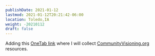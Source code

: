 ```yaml
---
publishDate: 2021-01-12
lastmod: 2021-01-12T20:21:42-06:00
location: Toledo,IA
weight: -20210112
draft: false
---
```


Adding this [OneTab link](https://www.one-tab.com/page/6rzF0w8CSvOiKgsQ5U9BsQ) where I will collect [CommunityVisioning.org](http://www.communityvisioning.org/) resources.
